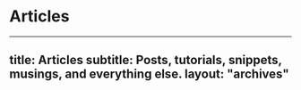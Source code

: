 # Articles

---
title: Articles
subtitle: Posts, tutorials, snippets, musings, and everything else.
layout: "archives"
---

